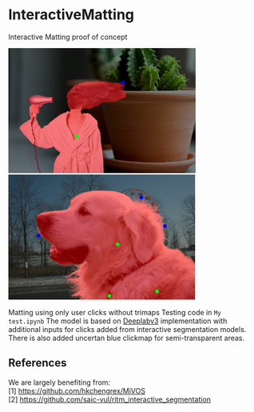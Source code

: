 # InteractiveMatting
Interactive Matting proof of concept

<p float="left">
  <img src="./compositions/woman-morning-bathrobe.jpg" height="250" />
  <img src="./compositions/retriever.jpg" height="250" /> 
</p>

Matting using only user clicks without trimaps
Testing code in ```My test.ipynb```
The model is based on [Deeplabv3](https://pytorch.org/hub/pytorch_vision_deeplabv3_resnet101/) implementation with additional inputs for clicks added from interactive segmentation models. There is also added uncertan blue clickmap for semi-transparent areas.

## References
We are largely benefiting from:  
[1] https://github.com/hkchengrex/MiVOS  
[2] https://github.com/saic-vul/ritm_interactive_segmentation
